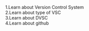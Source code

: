 1.Learn about Version Control System   
2.Learn about type of VSC  
3.Learn about DVSC  
4.Learn about github 
